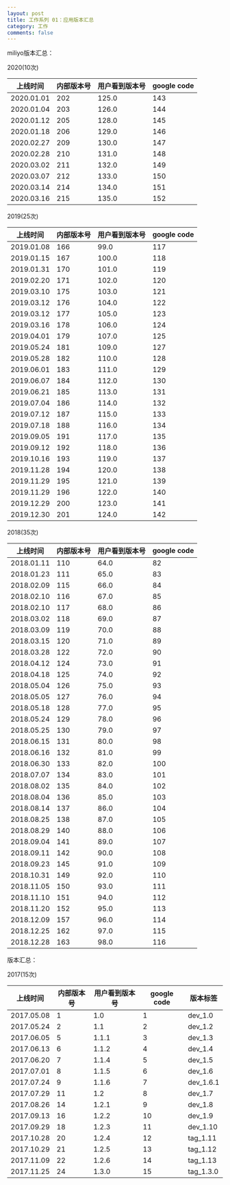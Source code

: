 ```yaml
---
layout: post
title: 工作系列 01：应用版本汇总
category: 工作
comments: false
---
```


miliyo版本汇总：


2020(10次)

上线时间       | 内部版本号   | 用户看到版本号| google code
-----| -----| -----| -----
2020.01.01    | 202| 125.0 | 143
2020.01.04    | 203| 126.0 | 144
2020.01.12    | 205| 128.0 | 145
2020.01.18    | 206| 129.0 | 146
2020.02.27    | 209| 130.0 | 147
2020.02.28    | 210| 131.0 | 148
2020.03.02    | 211| 132.0 | 149
2020.03.07    | 212| 133.0 | 150
2020.03.14    | 214| 134.0 | 151
2020.03.16    | 215| 135.0 | 152


2019(25次)

上线时间       | 内部版本号   | 用户看到版本号| google code
-----| -----| -----| -----
2019.01.08    | 166| 99.0 | 117
2019.01.15    | 167| 100.0| 118
2019.01.31    | 170| 101.0| 119
2019.02.20    | 171| 102.0| 120
2019.03.10    | 175| 103.0| 121
2019.03.12    | 176| 104.0| 122
2019.03.12    | 177| 105.0| 123
2019.03.16    | 178| 106.0| 124
2019.04.01    | 179| 107.0| 125
2019.05.24    | 181| 109.0| 127
2019.05.28    | 182| 110.0| 128
2019.06.01    | 183| 111.0| 129
2019.06.07    | 184| 112.0| 130
2019.06.21    | 185| 113.0| 131
2019.07.04    | 186| 114.0| 132
2019.07.12    | 187| 115.0| 133
2019.07.18    | 188| 116.0| 134
2019.09.05    | 191| 117.0| 135
2019.09.12    | 192| 118.0| 136
2019.10.16    | 193| 119.0| 137
2019.11.28    | 194| 120.0| 138
2019.11.29    | 195| 121.0| 139
2019.11.29    | 196| 122.0| 140
2019.12.29    | 200| 123.0| 141
2019.12.30    | 201| 124.0| 142


2018(35次)

上线时间       | 内部版本号   | 用户看到版本号| google code
-----| -----| -----| -----
2018.01.11    | 110| 64.0| 82
2018.01.23    | 111| 65.0| 83
2018.02.09    | 115| 66.0| 84
2018.02.10    | 116| 67.0| 85
2018.02.10    | 117| 68.0| 86
2018.03.02    | 118| 69.0| 87
2018.03.09    | 119| 70.0| 88
2018.03.15    | 120| 71.0| 89
2018.03.28    | 122| 72.0| 90
2018.04.12    | 124| 73.0| 91 
2018.04.18    | 125| 74.0| 92
2018.05.04    | 126| 75.0| 93
2018.05.05    | 127| 76.0| 94
2018.05.18    | 128| 77.0| 95
2018.05.24    | 129| 78.0| 96
2018.05.25    | 130| 79.0| 97
2018.06.15    | 131| 80.0| 98
2018.06.16    | 132| 81.0| 99
2018.06.30    | 133| 82.0| 100
2018.07.07    | 134| 83.0| 101
2018.08.02    | 135| 84.0| 102
2018.08.04    | 136| 85.0| 103
2018.08.14    | 137| 86.0| 104
2018.08.25    | 138| 87.0| 105
2018.08.29    | 140| 88.0| 106
2018.09.04    | 141| 89.0| 107
2018.09.11    | 142| 90.0| 108
2018.09.23    | 145| 91.0| 109
2018.10.31    | 149| 92.0| 110
2018.11.05    | 150| 93.0| 111
2018.11.10    | 151| 94.0| 112
2018.11.20    | 152| 95.0| 113
2018.12.09    | 157| 96.0| 114
2018.12.25    | 162| 97.0| 115
2018.12.28    | 163| 98.0| 116

版本汇总：

2017(15次)

上线时间       | 内部版本号   | 用户看到版本号| google code| 版本标签
-----| -----| -----| -----| -----
2017.05.08    |  1|   1.0| 1 | dev_1.0
2017.05.24    |  2|   1.1| 2 | dev_1.2 
2017.06.05    |  5| 1.1.1| 3 | dev_1.3 
2017.06.13    |  6| 1.1.2| 4 | dev_1.4 
2017.06.20    |  7| 1.1.4| 5 | dev_1.5 
2017.07.01    |  8| 1.1.5| 6 | dev_1.6 
2017.07.24    |  9| 1.1.6| 7 | dev_1.6.1 
2017.07.29    | 11|   1.2| 8 | dev_1.7
2017.08.26    | 14| 1.2.1| 9 | dev_1.8
2017.09.13    | 16| 1.2.2|10 | dev_1.9
2017.09.29    | 18| 1.2.3|11 | dev_1.10
2017.10.28    | 20| 1.2.4|12 | tag_1.11
2017.10.29    | 21| 1.2.5|13 | tag_1.12
2017.11.09    | 22| 1.2.6|14 | tag_1.13
2017.11.25    | 24| 1.3.0|15 | tag_1.3.0